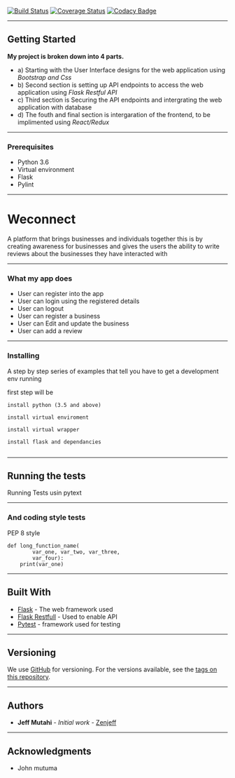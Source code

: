 [![Build Status](https://travis-ci.org/zenjutahi/Weconnect.svg?branch=master)](https://travis-ci.org/zenjutahi/Weconnect)
[![Coverage Status](https://coveralls.io/repos/github/zenjutahi/Weconnect/badge.svg?branch=master)](https://coveralls.io/github/zenjutahi/Weconnect?branch=master)
[![Codacy Badge](https://api.codacy.com/project/badge/Grade/d4c3ca112664417c83674d7b7ee61dbc)](https://www.codacy.com/app/zenjutahi/Weconnect?utm_source=github.com&amp;utm_medium=referral&amp;utm_content=zenjutahi/Weconnect&amp;utm_campaign=Badge_Grade)




____
## Getting Started
**My project is broken down into 4 parts.**
* a) Starting with the User Interface designs for the web application using _Bootstrap and Css_
* b) Second section is setting up API endpoints to access the web application using _Flask Restful API_
* c) Third section is Securing the API endpoints and intergrating the web application with database
* d) The fouth and final section is intergaration of the frontend, to be implimented using _React/Redux_
____
### Prerequisites
* Python 3.6
* Virtual environment
* Flask
* Pylint
____
# Weconnect
 A platform that brings businesses and individuals together this is by creating awareness for businesses and gives the users the ability to write reviews about the businesses they have interacted with

____
### What my app does
* User can register into the app
* User can login using the registered details
* User can logout
* User can register a business
* User can Edit and update the business
* User can add a review

____
### Installing

A step by step series of examples that tell you have to get a development env running

first step will be
```
install python (3.5 and above)

install virtual enviroment

install virtual wrapper

install flask and dependancies


```
____
## Running the tests

Running Tests usin pytext

____
### And coding style tests

PEP 8 style

```
def long_function_name(
        var_one, var_two, var_three,
        var_four):
    print(var_one)

```

____
## Built With

* [Flask](http://flask.pocoo.org/) - The web framework used
* [Flask Restfull](https://flask-restful.readthedocs.io/en/latest/) - Used to enable API
* [Pytest](https://docs.pytest.org/en/latest/) - framework used for testing
____
## Versioning

We use [GitHub](https://github.com/) for versioning. For the versions available, see the [tags on this repository](https://github.com/zenjutahi/Weconnect/).
____
## Authors

* **Jeff Mutahi** - *Initial work* - [Zenjeff](https://github.com/zenjutahi)

____
## Acknowledgments

* John mutuma
